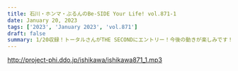 ```yaml
---
title: 石川・ホンマ・ぶるんのBe-SIDE Your Life! vol.871-1
date: January 20, 2023
tags: ['2023', 'January 2023', 'vol.871']
draft: false
summary: 1/20収録！トータルさんがTHE SECONDにエントリー！今後の動きが楽しみです！
---
```


http://project-phi.ddo.jp/ishikawa/ishikawa871_1.mp3